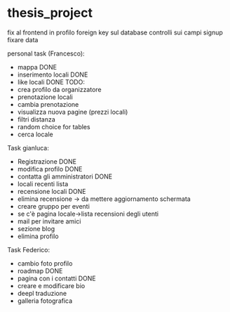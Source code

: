 # thesis_project

fix al frontend in profilo
foreign key sul database
controlli sui campi signup
fixare data

personal task (Francesco): 
- mappa DONE 
- inserimento locali DONE
- like locali DONE 
TODO:  
- crea profilo da organizzatore 
- prenotazione locali
- cambia prenotazione
- visualizza nuova pagine (prezzi locali)
- filtri distanza 
- random choice for tables
- cerca locale

Task gianluca:
- Registrazione DONE
- modifica profilo DONE
- contatta gli amministratori DONE
- locali recenti lista
- recensione locali DONE
- elimina recensione -> da mettere aggiornamento schermata
- creare gruppo per eventi
- se c'è pagina locale->lista recensioni degli utenti
- mail per invitare amici
- sezione blog
- elimina profilo


Task Federico:
- cambio foto profilo
- roadmap DONE
- pagina con i contatti DONE
- creare e modificare bio
- deepl traduzione
- galleria fotografica
